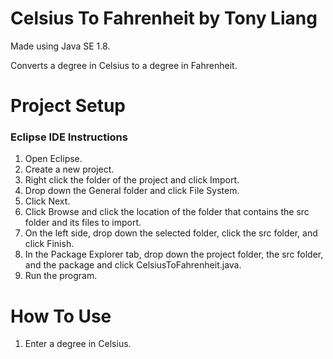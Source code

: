 # Celsius To Fahrenheit by Tony Liang

Made using Java SE 1.8.

Converts a degree in Celsius to a degree in Fahrenheit.

# Project Setup

### Eclipse IDE Instructions
1. Open Eclipse.
2. Create a new project.
3. Right click the folder of the project and click Import.
4. Drop down the General folder and click File System.
5. Click Next.
6. Click Browse and click the location of the folder that contains the src folder and its files to import.
7. On the left side, drop down the selected folder, click the src folder, and click Finish.
8. In the Package Explorer tab, drop down the project folder, the src folder, and the package and click CelsiusToFahrenheit.java.
9. Run the program.

# How To Use
1. Enter a degree in Celsius.